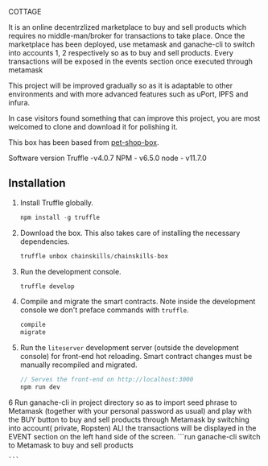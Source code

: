 COTTAGE

It is an online decentrzlized marketplace to buy and sell products which requires no middle-man/broker for transactions to take place.
Once the marketplace has been deployed, use metamask and ganache-cli to switch into accounts 1, 2 respectively so as to buy and sell products.
Every transactions will be exposed in the events section once executed through metamask

This project will be improved gradually so as it is adaptable to other environments and with more advanced features such as uPort, IPFS and infura.

In case visitors found something that can improve this project, you are most welcomed to clone and download it for polishing it.






This box has been based from [pet-shop-box](https://github.com/truffle-box/pet-shop-box).

Software version
Truffle -v4.0.7
NPM - v6.5.0
node - v11.7.0

## Installation

1. Install Truffle globally.
    ```javascript
    npm install -g truffle
    ```

2. Download the box. This also takes care of installing the necessary dependencies.
    ```javascript
    truffle unbox chainskills/chainskills-box
    ```

3. Run the development console.
    ```javascript
    truffle develop
    ```

4. Compile and migrate the smart contracts. Note inside the development console we don't preface commands with `truffle`.
    ```javascript
    compile
    migrate
    ```

5. Run the `liteserver` development server (outside the development console) for front-end hot reloading. Smart contract changes must be manually recompiled and migrated.
    ```javascript
    // Serves the front-end on http://localhost:3000
    npm run dev
 
 6 Run ganache-cli in project directory so as to import seed phrase to Metamask (together with your personal password as usual) and play with the BUY button to buy and sell products through Metamask by switching into account( private, Ropsten)
 ALl the transactions will be displayed in the EVENT section on the left hand side of the screen.
    ```run ganache-cli 
   switch to Metamask to buy and sell products
 
 
    ```
